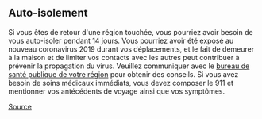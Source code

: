 ## Auto-isolement

Si vous êtes de retour d'une région touchée, vous pourriez avoir besoin de vous auto-isoler pendant 14 jours. Vous pourriez avoir été exposé au nouveau coronavirus 2019 durant vos déplacements, et le fait de demeurer à la maison et de limiter vos contacts avec les autres peut contribuer à prévenir la propagation du virus. Veuillez communiquer avec le [bureau de santé publique de votre région](health.gov.on.ca/fr/common/system/services/phu/locations.aspx) pour obtenir des conseils.
Si vous avez besoin de soins médicaux immédiats, vous devez composer le 911 et mentionner vos antécédents de voyage ainsi que vos symptômes.

[Source](https://files.ontario.ca/moh-coronavirus-info-sheet-french-2020-02-18.pdf)
